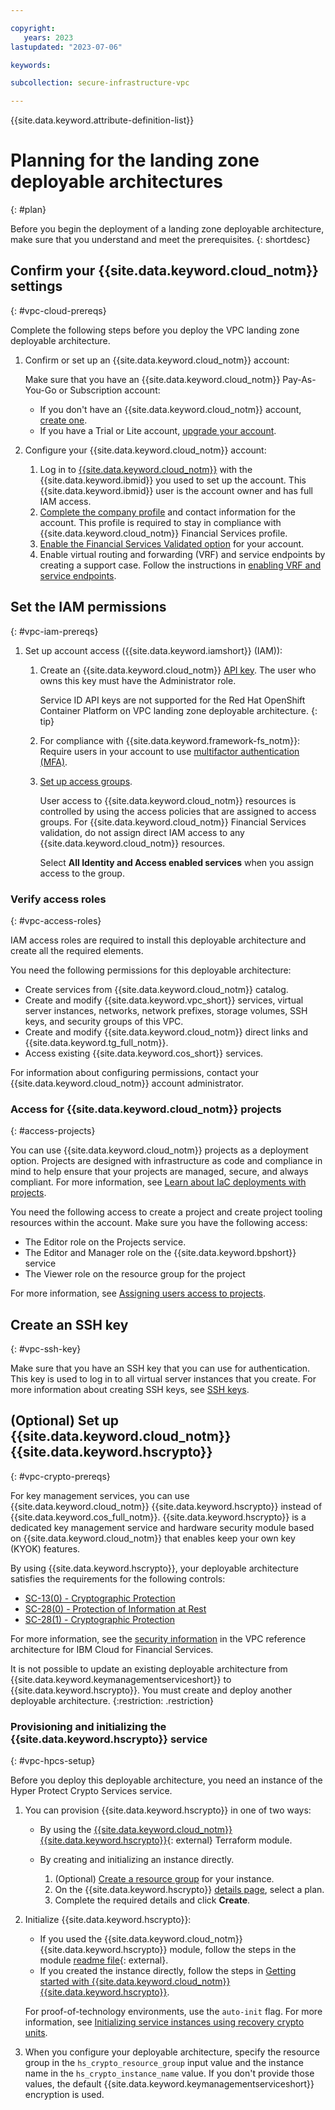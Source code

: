 ```yaml
---

copyright:
   years: 2023
lastupdated: "2023-07-06"

keywords:

subcollection: secure-infrastructure-vpc

---
```


{{site.data.keyword.attribute-definition-list}}

# Planning for the landing zone deployable architectures
{: #plan}

Before you begin the deployment of a landing zone deployable architecture, make sure that you understand and meet the prerequisites.
{: shortdesc}

## Confirm your {{site.data.keyword.cloud_notm}} settings
{: #vpc-cloud-prereqs}

Complete the following steps before you deploy the VPC landing zone deployable architecture.

1.  Confirm or set up an {{site.data.keyword.cloud_notm}} account:

    Make sure that you have an {{site.data.keyword.cloud_notm}} Pay-As-You-Go or Subscription account:

    - If you don't have an {{site.data.keyword.cloud_notm}} account, [create one](https://cloud.ibm.com/docs/account?topic=account-account-getting-started).
    - If you have a Trial or Lite account, [upgrade your account](https://cloud.ibm.com/docs/account?topic=account-upgrading-account).
1.  Configure your {{site.data.keyword.cloud_notm}} account:
    1.  Log in to [{{site.data.keyword.cloud_notm}}](https://cloud.ibm.com) with the {{site.data.keyword.ibmid}} you used to set up the account. This {{site.data.keyword.ibmid}} user is the account owner and has full IAM access.
    1.  [Complete the company profile](https://cloud.ibm.com/docs/account?topic=account-contact-info) and contact information for the account. This profile is required to stay in compliance with {{site.data.keyword.cloud_notm}} Financial Services profile.
    1.  [Enable the Financial Services Validated option](https://cloud.ibm.com/docs/account?topic=account-enabling-fs-validated) for your account.
    1.  Enable virtual routing and forwarding (VRF) and service endpoints by creating a support case. Follow the instructions in [enabling VRF and service endpoints](https://cloud.ibm.com/docs/account?topic=account-vrf-service-endpoint&interface=ui#vrf).

## Set the IAM permissions
{: #vpc-iam-prereqs}

1.  Set up account access ({{site.data.keyword.iamshort}} (IAM)):
    1.  Create an {{site.data.keyword.cloud_notm}} [API key](https://cloud.ibm.com/docs/account?topic=account-userapikey#create_user_key). The user who owns this key must have the Administrator role.

        Service ID API keys are not supported for the Red Hat OpenShift Container Platform on VPC landing zone deployable architecture.
        {: tip}

    1.  For compliance with {{site.data.keyword.framework-fs_notm}}: Require users in your account to use [multifactor authentication (MFA)](https://cloud.ibm.com/docs/account?topic=account-account-getting-started#account-gs-mfa).
    1.  [Set up access groups](https://cloud.ibm.com/docs/account?topic=account-accoungetting-started#account-gs-accessgroups).

        User access to {{site.data.keyword.cloud_notm}} resources is controlled by using the access policies that are assigned to access groups. For {{site.data.keyword.cloud_notm}} Financial Services validation, do not assign direct IAM access to any {{site.data.keyword.cloud_notm}} resources.

        Select **All Identity and Access enabled services** when you assign access to the group.

### Verify access roles
{: #vpc-access-roles}

IAM access roles are required to install this deployable architecture and create all the required elements.

You need the following permissions for this deployable architecture:

- Create services from {{site.data.keyword.cloud_notm}} catalog.
- Create and modify {{site.data.keyword.vpc_short}} services, virtual server instances, networks, network prefixes, storage volumes, SSH keys, and security groups of this VPC.
- Create and modify {{site.data.keyword.cloud_notm}} direct links and {{site.data.keyword.tg_full_notm}}.
- Access existing {{site.data.keyword.cos_short}} services.

For information about configuring permissions, contact your {{site.data.keyword.cloud_notm}} account administrator.

### Access for {{site.data.keyword.cloud_notm}} projects
{: #access-projects}

You can use {{site.data.keyword.cloud_notm}} projects as a deployment option. Projects are designed with infrastructure as code and compliance in mind to help ensure that your projects are managed, secure, and always compliant. For more information, see [Learn about IaC deployments with projects](/docs/secure-enterprise?topic=secure-enterprise-understanding-projects).

You need the following access to create a project and create project tooling resources within the account. Make sure you have the following access:

- The Editor role on the Projects service.
- The Editor and Manager role on the {{site.data.keyword.bpshort}} service
- The Viewer role on the resource group for the project

For more information, see [Assigning users access to projects](/docs/allowlist/projects?topic=projects-access-project).

## Create an SSH key
{: #vpc-ssh-key}

Make sure that you have an SSH key that you can use for authentication. This key is used to log in to all virtual server instances that you create. For more information about creating SSH keys, see [SSH keys](/docs/vpc?topic=vpc-ssh-keys).

## (Optional) Set up {{site.data.keyword.cloud_notm}} {{site.data.keyword.hscrypto}}
{: #vpc-crypto-prereqs}

For key management services, you can use {{site.data.keyword.cloud_notm}} {{site.data.keyword.hscrypto}} instead of {{site.data.keyword.cos_full_notm}}. {{site.data.keyword.hscrypto}} is a dedicated key management service and hardware security module based on {{site.data.keyword.cloud_notm}} that enables keep your own key (KYOK) features. 

By using {{site.data.keyword.hscrypto}}, your deployable architecture satisfies the requirements for the following controls: 

- [SC-13(0) - Cryptographic Protection](/docs/framework-financial-services-controls?topic=framework-financial-services-controls-sc-13)
- [SC-28(0) - Protection of Information at Rest](/docs/framework-financial-services-controls?topic=framework-financial-services-controls-sc-28)
- [SC-28(1) - Cryptographic Protection](/docs/framework-financial-services-controls?topic=framework-financial-services-controls-sc-28.1)

For more information, see the [security information](/docs/framework-financial-services?topic=framework-financial-services-vpc-architecture-about#services-security-hpcs) in the VPC reference architecture for IBM Cloud for Financial Services.

It is not possible to update an existing deployable architecture from {{site.data.keyword.keymanagementserviceshort}} to {{site.data.keyword.hscrypto}}. You must create and deploy another deployable architecture.
{:restriction: .restriction}

### Provisioning and initializing the {{site.data.keyword.hscrypto}} service
{: #vpc-hpcs-setup}

Before you deploy this deployable architecture, you need an instance of the Hyper Protect Crypto Services service.

1.  You can provision {{site.data.keyword.hscrypto}} in one of two ways:

    - By using the [{{site.data.keyword.cloud_notm}} {{site.data.keyword.hscrypto}}](https://github.com/terraform-ibm-modules/terraform-ibm-hpcs){: external} Terraform module.
    - By creating and initializing an instance directly.

        1.  (Optional) [Create a resource group](https://cloud.ibm.com/docs/account?topic=account-rgs&interface=ui) for your instance.
        1.  On the {{site.data.keyword.hscrypto}} [details page](https://cloud.ibm.com/catalog/services/hyper-protect-crypto-services), select a plan.
        1.  Complete the required details and click **Create**.

1.  Initialize {{site.data.keyword.hscrypto}}:

    - If you used the {{site.data.keyword.cloud_notm}} {{site.data.keyword.hscrypto}} module, follow the steps in the module [readme file](https://github.com/terraform-ibm-modules/terraform-ibm-hpcs#create-hyper-protect-crypto-services-instance){: external}.
    - If you created the instance directly, follow the steps in [Getting started with {{site.data.keyword.cloud_notm}} {{site.data.keyword.hscrypto}}](https://cloud.ibm.com/docs/hs-crypto?topic=hs-crypto-get-started).

    For proof-of-technology environments, use the `auto-init` flag. For more information, see [Initializing service instances using recovery crypto units](https://cloud.ibm.com/docs/hs-crypto?topic=hs-crypto-initialize-hsm-recovery-crypto-unit).

1.  When you configure your deployable architecture, specify the resource group in the `hs_crypto_resource_group` input value and the instance name in the `hs_crypto_instance_name` value. If you don't provide those values, the default {{site.data.keyword.keymanagementserviceshort}} encryption is used.
